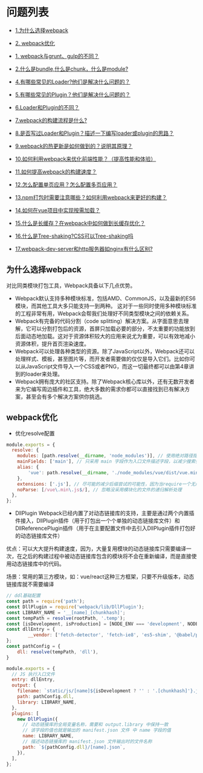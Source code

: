 # 问题列表
- [1.为什么选择webpack](#为什么选择webpack)
- [2. webpack优化](#webpack优化)


- [1. webpack与grunt、gulp的不同？](#webpack与grunt、gulp的不同？)
- [2.什么是bundle,什么是chunk，什么是module?](#2.什么是bundle,什么是chunk，什么是module?)
- [4.有哪些常见的Loader?他们是解决什么问题的？](#4.有哪些常见的Loader?他们是解决什么问题的？)
- [5.有哪些常见的Plugin？他们是解决什么问题的？](#5.有哪些常见的Plugin？他们是解决什么问题的？)
- [6.Loader和Plugin的不同？](#6.Loader和Plugin的不同)
- [7.webpack的构建流程是什么?](#7.webpack的构建流程是什么?)
- [8.是否写过Loader和Plugin？描述一下编写loader或plugin的思路？](#8.是否写过Loader和Plugin？描述一下编写loader或plugin的思路？)
- [9.webpack的热更新是如何做到的？说明其原理？](#9.webpack的热更新是如何做到的？说明其原理？)
- [10.如何利用webpack来优化前端性能？（提高性能和体验）](#10.如何利用webpack来优化前端性能？（提高性能和体验）)
- [11.如何提高webpack的构建速度？](#11.如何提高webpack的构建速度？)
- [12.怎么配置单页应用？怎么配置多页应用？](#12.怎么配置单页应用？怎么配置多页应用？)
- [13.npm打包时需要注意哪些？如何利用webpack来更好的构建？](#13.npm打包时需要注意哪些？如何利用webpack来更好的构建？)
- [14.如何在vue项目中实现按需加载？](#14.如何在vue项目中实现按需加载？)
- [15.什么是长缓存？在webpack中如何做到长缓存优化？](#15.什么是长缓存？在webpack中如何做到长缓存优化？)
- [16.什么是Tree-shaking?CSS可以Tree-shaking吗](#16.什么是Tree-shaking?CSS可以Tree-shaking吗)
- [17.webpack-dev-server和http服务器如nginx有什么区别?](#17.webpack-dev-server和http服务器如nginx有什么区别?)


## 为什么选择webpack
对比同类模块打包工具，Webpack具备以下几点优势。
- Webpack默认支持多种模块标准，包括AMD、CommonJS，以及最新的ES6模块，而其他工具大多只能支持一到两种。
这对于一些同时使用多种模块标准的工程非常有用，Webpack会帮我们处理好不同类型模块之间的依赖关系。
- Webpack有完备的代码分割（code splitting）解决方案。从字面意思去理解，它可以分割打包后的资源，首屏只加载必要的部分，不太重要的功能放到后面动态地加载。这对于资源体积较大的应用来说尤为重要，可以有效地减小资源体积，提升首页渲染速度。
- Webpack可以处理各种类型的资源。除了JavaScript以外，Webpack还可以处理样式、模板，甚至图片等，而开发者需要做的仅仅是导入它们。比如你可以从JavaScript文件导入一个CSS或者PNG，而这一切最终都可以由第4章讲到的loader来处理。
- Webpack拥有庞大的社区支持。除了Webpack核心库以外，还有无数开发者来为它编写周边插件和工具，绝大多数的需求你都可以直接找到已有解决方案，甚至会有多个解决方案供你挑选。
## webpack优化
- 优化resolve配置
```js
module.exports = {
  resolve: {
    modules: [path.resolve(__dirname, 'node_modules')], // 使用绝对路径指明第三方模块存放的位置，以减少搜索步骤
    mainFields: ['main'], // 只采用 main 字段作为入口文件描述字段，以减少搜索步骤
    alias: {
    	'vue': path.resolve(__dirname, './node_modules/vue/dist/vue.min.js'), // 使用 alias 把导入语句换成直接使用单独完整的打包文件，减少耗时的递归解析操作
    },
    extensions: ['.js'], // 尽可能的减少后缀尝试的可能性，因为当require一个无后缀文件时，会自动机遇extensions进行匹配，默认为['.js', '.json']
    noParse: [/vue\.min\.js$/], // 忽略没采用模块化的文件的递归解析处理
  },
};
```
- DllPlugin
Webpack已经内置了对动态链接库的支持，主要是通过两个内置插件接入，DllPlugin插件（用于打包出一个个单独的动态链接库文件）和DllReferencePlugin插件（用于在主要配置文件中去引入DllPlugin插件打包好的动态链接库文件）

优点：可以大大提升构建速度，因为，大量复用模块的动态链接库只需要编译一次，在之后的构建过程中被动态链接库包含的模块将不会在重新编译，而是直接使用动态链接库中的代码。

场景：常用的第三方模块，如：vue/react这种三方框架，只要不升级版本，动态链接库就不需要编译
```js
// ddl基础配置
const path = require('path');
const DllPlugin = require('webpack/lib/DllPlugin');
const LIBRARY_NAME = '__[name]_[chunkhash]';
const tempPath = resolve(rootPath, '.temp');
const [isDevelopment, isProduction] = [NODE_ENV === 'development', NODE_ENV === 'production'];
const dllEntry = {
		__vendor: ['fetch-detector', 'fetch-ie8', 'es5-shim', '@babel/polyfill', 'query-string', 'moment', 'vue', 'element-ui']
};
const pathConfig = {
	dll: resolve(tempPath, 'dll'),
}

module.exports = {
  // JS 执行入口文件
  entry: dllEntry,
  output: {
    filename: `static/js/[name]${isDevelopment ? '' : '.[chunkhash]'}.js`,
    path: pathConfig.dll,
    library: LIBRARY_NAME,
  },
  plugins: [
    new DllPlugin({
      // 动态链接库的全局变量名称，需要和 output.library 中保持一致
      // 该字段的值也就是输出的 manifest.json 文件 中 name 字段的值
      name: LIBRARY_NAME,
      // 描述动态链接库的 manifest.json 文件输出时的文件名称
      path: `${pathConfig.dll}/[name].json`,
    }),
  ],
};
```

